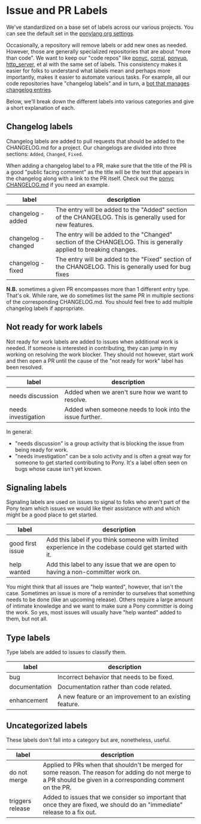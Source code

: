 # Issue and PR Labels

We've standardized on a base set of labels across our various projects. You can see the default set in the [ponylang org settings](https://github.com/organizations/ponylang/settings/repository-defaults).

Occasionally, a repository will remove labels or add new ones as needed. However, those are generally specialized repositories that are about "more than code". We want to keep our "code repos" like [ponyc](https://github.com/ponylang/ponyc), [corral](https://github.com/ponylang/corral), [ponyup](https://github.com/ponylang/ponyup), [http_server](https://github.com/ponylang/http_server), et al with the same set of labels. This consistency makes it easier for folks to understand what labels mean and perhaps more importantly, makes it easier to automate various tasks. For example, all our code repositories have "changelog labels" and in turn, a [bot that manages changelog entries](https://github.com/ponylang/changelog-bot-action).

Below, we'll break down the different labels into various categories and give a short explanation of each.

## Changelog labels

Changelog labels are added to pull requests that should be added to the CHANGELOG.md for a project. Our changelogs are divided into three sections: `Added`, `Changed`, `Fixed`.

When adding a changelog label to a PR, make sure that the title of the PR is a good "public facing comment" as the title will be the text that appears in the changelog along with a link to the PR itself. Check out the [ponyc CHANGELOG.md](https://github.com/ponylang/ponyc/blob/main/CHANGELOG.md) if you need an example.

| label | description |
| --- | --- |
| changelog - added | The entry will be added to the "Added" section of the CHANGELOG. This is generally used for new features. |
| changelog - changed | The entry will be added to the "Changed" section of the CHANGELOG. This is generally applied to breaking changes. |
| changelog - fixed | The entry will be added to the "Fixed" section of the CHANGELOG. This is generally used for bug fixes |

**N.B.** sometimes a given PR encompasses more than 1 different entry type. That's ok. While rare, we do sometimes list the same PR in multiple sections of the corresponding CHANGELOG.md. You should feel free to add multiple changelog labels if appropriate.

## Not ready for work labels

Not ready for work labels are added to issues when additional work is needed. If someone is interested in contributing, they can jump in my working on resolving the work blocker. They should not however, start work and then open a PR until the cause of the "not ready for work" label has been resolved.

| label | description |
| --- | --- |
| needs discussion | Added when we aren't sure how we want to resolve. |
| needs investigation | Added when someone needs to look into the issue further.|

In general:

* "needs discussion" is a group activity that is blocking the issue from being ready for work.
* "needs investigation" can be a solo activity and is often a great way for someone to get started contributing to Pony. It's a label often seen on bugs whose cause isn't yet known.

## Signaling labels

Signaling labels are used on issues to signal to folks who aren't part of the Pony team which issues we would like their assistance with and which might be a good place to get started.

| label | description |
| --- | --- |
| good first issue | Add this label if you think someone with limited experience in the codebase could get started with it. |
| help wanted | Add this label to any issue that we are open to having a non-committer work on. |

You might think that all issues are "help wanted", however, that isn't the case. Sometimes an issue is more of a reminder to ourselves that something needs to be done (like an upcoming release). Others require a large amount of intimate knowledge and we want to make sure a Pony committer is doing the work.
So yes, most issues will usually have "help wanted" added to them, but not all.

## Type labels

Type labels are added to issues to classify them.

| label | description |
| --- | --- |
| bug | Incorrect behavior that needs to be fixed. |
| documentation | Documentation rather than code related. |
| enhancement | A new feature or an improvement to an existing feature. |

## Uncategorized labels

These labels don't fall into a category but are, nonetheless, useful.

| label | description |
| --- | --- |
| do not merge | Applied to PRs when that shouldn't be merged for some reason. The reason for adding do not merge to a PR should be given in a corresponding comment on the PR. |
| triggers release | Added to issues that we consider so important that once they are fixed, we should do an "immediate" release to a fix out. |
